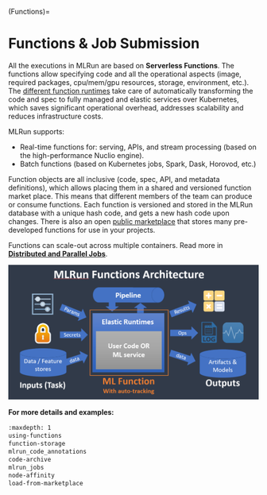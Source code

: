 (Functions)=
# Functions & Job Submission

All the executions in MLRun are based on **Serverless Functions**. The functions allow specifying code and 
all the operational aspects (image, required packages, cpu/mem/gpu resources, storage, environment, etc.). 
The [different function runtimes](Function_runtimes) take care of automatically transforming the code and spec to fully 
managed and elastic services over Kubernetes, which saves significant operational overhead, 
addresses scalability and reduces infrastructure costs.

MLRun supports:
- Real-time functions for: serving, APIs, and stream processing (based on the high-performance Nuclio engine). 
- Batch functions (based on Kubernetes jobs, Spark, Dask, Horovod, etc.)

Function objects are all inclusive (code, spec, API, and metadata definitions), which allows placing them 
in a shared and versioned function market place. This means that different members of the team can produce or 
consume functions. Each function is versioned and stored in the MLRun database with a unique hash code, 
and gets a new hash code upon changes.
There is also an open [public marketplace](https://www.mlrun.org/marketplace/functions/) that stores many pre-developed functions for
use in your projects. 

Functions can scale-out across multiple containers. Read more in [**Distributed and Parallel Jobs**](./distributed.md).

<img src="../_static/images/mlrun-functions.png" alt="mlrun-architecture" width="600"/><br>

**For more details and examples:**

```{toctree}
:maxdepth: 1
using-functions
function-storage
mlrun_code_annotations
code-archive
mlrun_jobs
node-affinity
load-from-marketplace
```

